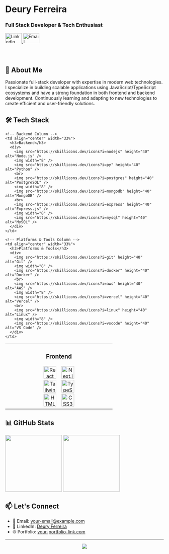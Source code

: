 <h1 align="left">Deury Ferreira</h1>
<h3 align="left">Full Stack Developer & Tech Enthusiast</h3>

<div align="left">
  <a href="https://www.linkedin.com/in/deury-ferreira-2604ab239/" target="_blank">
    <img src="https://raw.githubusercontent.com/maurodesouza/profile-readme-generator/master/src/assets/icons/social/linkedin/default.svg" width="52" height="32" alt="LinkedIn" />
  </a>
  <a href="mailto:your-email@example.com" target="_blank">
    <img src="https://skillicons.dev/icons?i=gmail" width="52" height="32" alt="Email" />
  </a>
</div>

###

<br>

## 🚀 About Me

Passionate full-stack developer with expertise in modern web technologies. I specialize in building scalable applications using JavaScript/TypeScript ecosystems and have a strong foundation in both frontend and backend development. Continuously learning and adapting to new technologies to create efficient and user-friendly solutions.

## 🛠️ Tech Stack

<table align="center">
  <tr>
    <!-- Frontend Column -->
    <td align="center" width="33%">
      <h3>Frontend</h3>
      <div>
        <img src="https://skillicons.dev/icons?i=react" height="40" alt="React" />
        <img width="8" />
        <img src="https://skillicons.dev/icons?i=nextjs" height="40" alt="Next.js" />
        <br>
        <img src="https://skillicons.dev/icons?i=tailwind" height="40" alt="Tailwind CSS" />
        <img width="8" />
        <img src="https://skillicons.dev/icons?i=typescript" height="40" alt="TypeScript" />
        <br>
        <img src="https://skillicons.dev/icons?i=html" height="40" alt="HTML5" />
        <img width="8" />
        <img src="https://skillicons.dev/icons?i=css" height="40" alt="CSS3" />
      </div>
    </td>
    
    <!-- Backend Column -->
    <td align="center" width="33%">
      <h3>Backend</h3>
      <div>
        <img src="https://skillicons.dev/icons?i=nodejs" height="40" alt="Node.js" />
        <img width="8" />
        <img src="https://skillicons.dev/icons?i=py" height="40" alt="Python" />
        <br>
        <img src="https://skillicons.dev/icons?i=postgres" height="40" alt="PostgreSQL" />
        <img width="8" />
        <img src="https://skillicons.dev/icons?i=mongodb" height="40" alt="MongoDB" />
        <br>
        <img src="https://skillicons.dev/icons?i=express" height="40" alt="Express.js" />
        <img width="8" />
        <img src="https://skillicons.dev/icons?i=mysql" height="40" alt="MySQL" />
      </div>
    </td>
    
    <!-- Platforms & Tools Column -->
    <td align="center" width="33%">
      <h3>Platforms & Tools</h3>
      <div>
        <img src="https://skillicons.dev/icons?i=git" height="40" alt="Git" />
        <img width="8" />
        <img src="https://skillicons.dev/icons?i=docker" height="40" alt="Docker" />
        <br>
        <img src="https://skillicons.dev/icons?i=aws" height="40" alt="AWS" />
        <img width="8" />
        <img src="https://skillicons.dev/icons?i=vercel" height="40" alt="Vercel" />
        <br>
        <img src="https://skillicons.dev/icons?i=linux" height="40" alt="Linux" />
        <img width="8" />
        <img src="https://skillicons.dev/icons?i=vscode" height="40" alt="VS Code" />
      </div>
    </td>
  </tr>
</table>

## 📊 GitHub Stats

<div align="left">
  <img height="180em" src="https://github-readme-stats.vercel.app/api?username=YOUR_USERNAME&show_icons=true&theme=dark&hide_border=true&count_private=true" />
  <img height="180em" src="https://github-readme-stats.vercel.app/api/top-langs/?username=YOUR_USERNAME&layout=compact&theme=dark&hide_border=true" />
</div>

## 📫 Let's Connect

- 📧 Email: [your-email@example.com](mailto:your-email@example.com)
- 💼 LinkedIn: [Deury Ferreira](https://www.linkedin.com/in/deury-ferreira-2604ab239/)
- 🌐 Portfolio: [your-portfolio-link.com](https://your-portfolio-link.com)

---

<div align="center">
  
  ![](https://visitor-badge.laobi.icu/badge?page_id=YOUR_USERNAME.YOUR_USERNAME)
  
</div>
